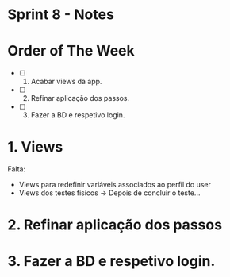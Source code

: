 # Sprint 8 - Notes 

# Order of The Week

- [ ]  1. Acabar views da app.

- [ ]  2. Refinar aplicação dos passos.

- [ ]  3. Fazer a BD e respetivo login.


# 1. Views

Falta:
  - Views para redefinir variáveis associados ao perfil do user
  - Views dos testes fisicos -> Depois de concluir o teste...




# 2. Refinar aplicação dos passos







# 3. Fazer a BD e respetivo login.


